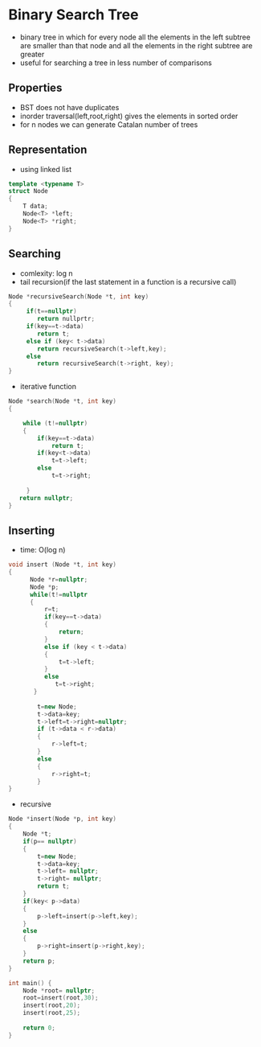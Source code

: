# Binary Search Tree
- binary tree in which for every node all the elements in the left subtree are smaller than that node and all the elements in the right subtree are greater
- useful for searching a tree in less number of comparisons
## Properties
- BST does not have duplicates
- inorder traversal(left,root,right) gives the elements in sorted order
- for n nodes we can generate Catalan number of trees 
## Representation
- using linked list
```C++
template <typename T>
struct Node
{
    T data;
    Node<T> *left;
    Node<T> *right;
}
```

## Searching 
- comlexity: log n
- tail recursion(if the last statement in a function is a recursive call) 
```c++
Node *recursiveSearch(Node *t, int key)
{
     if(t==nullptr)
        return nullprtr;
     if(key==t->data)
        return t;
     else if (key< t->data)
        return recursiveSearch(t->left,key);
     else
        return recursiveSearch(t->right, key);
}
```
- iterative function
``` c++
Node *search(Node *t, int key)
{

    while (t!=nullptr)
    {
        if(key==t->data)
            return t;
        if(key<t->data)
            t=t->left;
        else
            t=t->right; 
            
     }
   return nullptr;
}   
 ```           
## Inserting
- time: O(log n)
```c++
void insert (Node *t, int key)
{
      Node *r=nullptr;
      Node *p;
      while(t!=nullptr
      {
          r=t;
          if(key==t->data)
          {
              return;
          }
          else if (key < t->data)
          {
              t=t->left;
          }
          else
             t=t->right;
       }   
        
        t=new Node;
        t->data=key;
        t->left=t->right=nullptr;
        if (t->data < r->data)
        {
            r->left=t;
        }
        else
        {
            r->right=t;
        }
}
```
- recursive 
```c++
Node *insert(Node *p, int key)
{
    Node *t;
    if(p== nullptr)
    {
        t=new Node;
        t->data=key;
        t->left= nullptr;
        t->right= nullptr;
        return t;
    }
    if(key< p->data)
    {
        p->left=insert(p->left,key);
    }
    else
    {
        p->right=insert(p->right,key);
    }
    return p;
}

int main() {
    Node *root= nullptr;
    root=insert(root,30);
    insert(root,20);
    insert(root,25);
  
    return 0;
}
```
